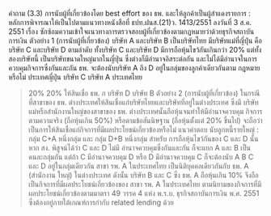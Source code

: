 คำถาม
(3.3) การนับผู้ที่เกี่ยวข้องโดย best effort ของ ธพ. และให้ลูกค้าเป็นผู้สำแดงรายการ : หลักการพิจารณาให้เป็นไปตามแนวทางหนังสือที่ ธปท.ฝนส.(21)ว. 1413/2551
ลงวันที่ 3 ส.ค. 2551 เรื่อง ซักซ้อมความเข้าใจแนวทางการตรวจสอบผู้ที่เกี่ยวข้องตามกฎหมายว่าด้วยธุรกิจสถาบันการเงิน
ตัวอย่าง 1 (การนับผู้ที่เกี่ยวข้อง)
บริษัท A และบริษัท B เป็นบริษัทไทย มีบริษัทแม่ที่ญี่ปุ่น คือบริษัท C และบริษัท D
ตามลำดับ ทั้งบริษัท C และบริษัท D มีการถือหุ้นไขว้กันเกินกว่า 20% แต่ทั้งสองบริษัทนี้
เป็นบริษัทขนาดใหญ่มากในญี่ปุ่น ซึ่งต่างก็มีอำนาจอิสระต่อกัน และไม่ได้มีอำนาจในการ
ควบคุมกิจการซึ่งกันและกัน ธพ. จะต้องนับบริษัท A ถึง D อยู่ในกลุ่มของลูกค้าเดียวกันตาม
กฎหมายหรือไม่
ประเทศญี่ปุ่น
บริษัท C
บริษัท A
ประเทศไทย
> 20%
> 20%
ให้สินเชื่อ
ธพ. ก
บริษัท D
บริษัท B
ตัวอย่าง 2 (การนับผู้ที่เกี่ยวข้อง)
ในกรณีที่สาขาของ ธพ. ต่างประเทศให้สินเชื่อแก่บริษัทไทยและบริษัทที่อยู่ในต่างประเทศ ซึ่งมี
บริษัทแม่หรือสำนักงานใหญ่ของสาขาของ ธพ. ต่างประเทศนั้นถือหุ้นจนทำให้มีอำนาจควบคุม
กิจการตามความจริง (ถือหุ้นเกิน 50%) หรือตามข้อสันนิษฐาน (ถือหุ้นตั้งแต่ 20% ขึ้นไป)
จะถือว่าเป็นการให้สินเชื่อแก่กิจการที่มีผลประโยชน์เกี่ยวข้องหรือไม่
แนวคําตอบ
นับลูกหนี้รายใหญ่ : กลุ่ม C+A หนึ่งกลุ่ม และ กลุ่ม D+B หนึ่งกลุ่ม สำหรับ
การถือหุ้นไขว้กันของ C และ D นั้น หาก สง. พิสูจน์ได้ว่า C และ D ไม่มี
อำนาจควบคุมซึ่งกันและกัน ก็จะแยก A และ B เป็นคนละกลุ่มกัน แต่ถ้า C
มีอำนาจควบคุม D หรือ D มีอำนาจควบคุม C ก็จะต้องนับ A B C และ D
อยู่ในกลุ่มเดียวกัน
สาขา รพ. A ในประเทศไทย เป็นนิติบุคคลเดียวกันกับ ธพ. A (สำนักงาน
ใหญ่) ในต่างประเทศ ดังนั้น บริษัท B และ C ซึ่ง ธพ. A ถือหุ้นเกิน 10%
จึงถือเป็นกิจการที่มีผลประโยชน์เกี่ยวข้องของ สาขา รพ. A ในประเทศไทย
ตามนิยามของกิจการที่มีผลประโยชน์เกี่ยวข้องตามมาตรา 49 วรรค 4 แห่ง
พ.ร.บ. ธุรกิจสถาบันการเงิน พ.ศ. 2551 ซึ่งต้องอยู่ภายใต้เกณฑ์การกำกับ
related lending ด้วย

